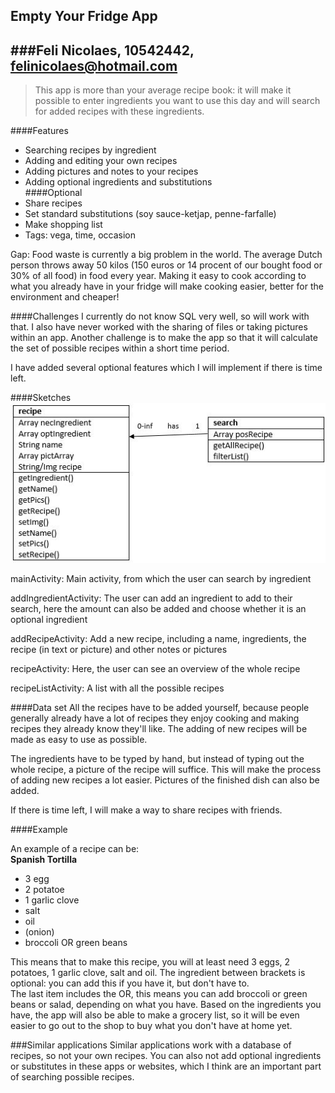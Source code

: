 ## Empty Your Fridge App
###Feli Nicolaes, 10542442, felinicolaes@hotmail.com
---------------------

> This app is more than your average recipe book: it will make it possible to enter ingredients you want to use this day and will search for added recipes with these ingredients.

####Features
- Searching recipes by ingredient
- Adding and editing your own recipes
- Adding pictures and notes to your recipes
- Adding optional ingredients and substitutions <br/>
####Optional
- Share recipes
- Set standard substitutions (soy sauce-ketjap, penne-farfalle)
- Make shopping list
- Tags: vega, time, occasion

Gap: Food waste is currently a big problem in the world. The average Dutch person throws away 50 kilos (150 euros or 14 procent of our bought food or 30% of all food) in food every year. Making it easy to cook according to what you already have in your fridge will make cooking easier, better for the environment and cheaper!

####Challenges
I currently do not know SQL very well, so will work with that. I also have never worked with the sharing of files or taking pictures within an app. Another challenge is to make the app so that it will calculate the set of possible recipes within a short time period.

I have added several optional features which I will implement if there is time left.

####Sketches
![classes](/doc/classes.png)

mainActivity: Main activity, from which the user can search by ingredient

addIngredientActivity: The user can add an ingredient to add to their search, here the amount can also be added and choose whether it is an optional ingredient

addRecipeActivity: Add a new recipe, including a name, ingredients, the recipe (in text or picture) and other notes or pictures

recipeActivity: Here, the user can see an overview of the whole recipe

recipeListActivity: A list with all the possible recipes

####Data set
All the recipes have to be added yourself, because people generally already have a lot of recipes they enjoy cooking and making recipes they already know they'll like. The adding of new recipes will be made as easy to use as possible.

The ingredients have to be typed by hand, but instead of typing out the whole recipe, a picture of the recipe will suffice. This will make the process of adding new recipes a lot easier. Pictures of the finished dish can also be added.

If there is time left, I will make a way to share recipes with friends.

####Example

An example of a recipe can be:<br />
<b>Spanish Tortilla</b> <br />
- 3 egg  <br />
- 2 potatoe <br />
- 1 garlic clove <br />
- salt <br />
- oil <br />
- (onion) <br />
- broccoli OR green beans <br />

This means that to make this recipe, you will at least need 3 eggs, 2 potatoes, 1 garlic clove, salt and oil. The ingredient between brackets is optional: you can add this if you have it, but don't have to. <br/>
The last item includes the OR, this means you can add broccoli or green beans or salad, depending on what you have. Based on the ingredients you have, the app will also be able to make a grocery list, so it will be even easier to go out to the shop to buy what you don't have at home yet.

###Similar applications
Similar applications work with a database of recipes, so not your own recipes. You can also not add optional ingredients or substitutes in these apps or websites, which I think are an important part of searching possible recipes.

